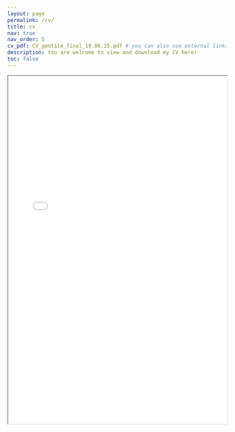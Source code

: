 ```yaml
---
layout: page
permalink: /cv/
title: cv
nav: true
nav_order: 5
cv_pdf: CV_gentile_final_19.06.25.pdf # you can also use external links here
description: You are welcome to view and download my CV here!
toc: false
---
```


<iframe src="/assets/pdf/CV_gentile_final_19.06.25.pdf" width="100%" height="800px">
    This browser does not support PDFs. Please download the PDF to view it: 
    <a href="/assets/pdf/CV_gentile_final_19.06.25.pdf">Download PDF</a>.
</iframe>
